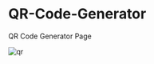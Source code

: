 # QR-Code-Generator
  QR Code Generator Page
  
  ![qr](https://user-images.githubusercontent.com/61626863/85138924-45275980-b261-11ea-81ae-41f542374ca1.png)

